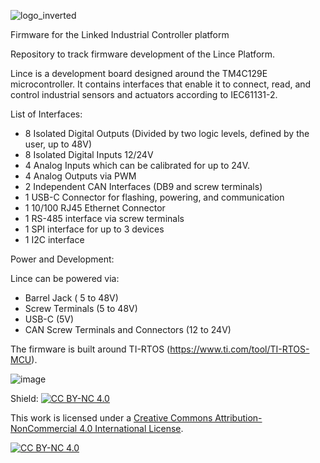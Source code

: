 ![logo_inverted](https://github.com/jmotp/lince/assets/12650512/22e1eef5-df80-4261-b1af-a147acbc27b6)

Firmware for the Linked Industrial Controller platform

Repository to track firmware development of the Lince Platform. 

Lince is a development board designed around the TM4C129E microcontroller. It contains interfaces that enable it to connect, read, and control industrial sensors and actuators according to IEC61131-2.

List of Interfaces: 

- 8 Isolated Digital Outputs (Divided by two logic levels, defined by the user, up to 48V)
- 8 Isolated Digital Inputs 12/24V
- 4 Analog Inputs which can be calibrated for up to 24V.
- 4 Analog Outputs via PWM
- 2 Independent CAN Interfaces (DB9 and screw terminals)
- 1 USB-C Connector for flashing, powering, and communication
- 1 10/100 RJ45 Ethernet Connector 
- 1 RS-485 interface via screw terminals
- 1 SPI interface for up to 3 devices
- 1 I2C interface

Power and Development:

Lince can be powered via:
- Barrel Jack ( 5 to 48V)
- Screw Terminals (5 to 48V)
- USB-C (5V)
- CAN Screw Terminals and Connectors (12 to 24V)

The firmware is built around TI-RTOS (https://www.ti.com/tool/TI-RTOS-MCU).

![image](https://github.com/jmotp/lince/assets/12650512/bff662b7-57d5-4c93-8be2-32acbcfdbf82)

Shield: [![CC BY-NC 4.0][cc-by-nc-shield]][cc-by-nc]

This work is licensed under a
[Creative Commons Attribution-NonCommercial 4.0 International License][cc-by-nc].

[![CC BY-NC 4.0][cc-by-nc-image]][cc-by-nc]

[cc-by-nc]: https://creativecommons.org/licenses/by-nc/4.0/
[cc-by-nc-image]: https://licensebuttons.net/l/by-nc/4.0/88x31.png
[cc-by-nc-shield]: https://img.shields.io/badge/License-CC%20BY--NC%204.0-lightgrey.svg

